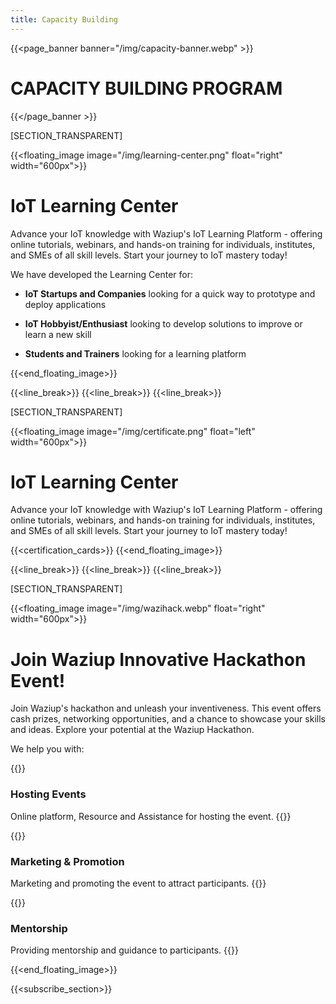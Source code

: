 ```yaml
---
title: Capacity Building
---
```


{{<page_banner banner="/img/capacity-banner.webp" >}}

# CAPACITY BUILDING PROGRAM

{{</page_banner >}}

[SECTION_TRANSPARENT]

{{<floating_image image="/img/learning-center.png" float="right" width="600px">}}

# IoT Learning Center
Advance your IoT knowledge with Waziup's IoT Learning Platform - offering online tutorials, webinars, and hands-on training for individuals, institutes, and SMEs of all skill levels. Start your journey to IoT mastery today!

We have developed the Learning Center for: 

- **IoT Startups and Companies** looking for a quick way to prototype and deploy applications
 
- **IoT Hobbyist/Enthusiast** looking to develop solutions to improve or learn a new skill
 
- **Students and Trainers** looking for a learning platform

{{<end_floating_image>}}

{{<line_break>}}
{{<line_break>}}
{{<line_break>}}

[SECTION_TRANSPARENT]

{{<floating_image image="/img/certificate.png" float="left" width="600px">}}

# IoT Learning Center
Advance your IoT knowledge with Waziup's IoT Learning Platform - offering online tutorials, webinars, and hands-on training for individuals, institutes, and SMEs of all skill levels. Start your journey to IoT mastery today!

{{<certification_cards>}}
{{<end_floating_image>}}

{{<line_break>}}
{{<line_break>}}
{{<line_break>}}

[SECTION_TRANSPARENT]

{{<floating_image image="/img/wazihack.webp" float="right" width="600px">}}

# Join Waziup Innovative Hackathon Event!

Join Waziup's hackathon and unleash your inventiveness. This event offers cash prizes, networking opportunities, and a chance to showcase your skills and ideas. Explore your potential at the Waziup Hackathon.

We help you with:

{{<au-circle-icon-text icon="/img/icons/mission-star.svg">}}
### Hosting Events

Online platform, Resource and Assistance for hosting the event.
{{</au-circle-icon-text>}}

{{<au-circle-icon-text icon="/img/icons/mission-star.svg">}}
### Marketing & Promotion

Marketing and promoting the event to attract participants.
{{</au-circle-icon-text>}}

{{<au-circle-icon-text icon="/img/icons/mission-star.svg">}}
### Mentorship

Providing mentorship and guidance to participants.
{{</au-circle-icon-text>}}

<!-- We provide you with: 
- Online platform, Resource and Assistance for hosting the event.
- Marketing and promoting the event to attract participants.
- Providing mentorship and guidance to participants. -->

{{<end_floating_image>}}

<!-- {{<section_banner banner="/img/edge-lab.png" button="show" >}}
# Deploy Your IoT Lab with Us!
Waziup IoT Labs offer digital prototyping and experimentation possibilities with hardware and software. With our expertise and engagement in the developers and entrepreneurs community for IoT innovations have helped the Universities, Tech-Hubs, DIHs, Makerspaces creating and managing the IoT Labs.
{{</section_banner>}} -->

{{<subscribe_section>}}